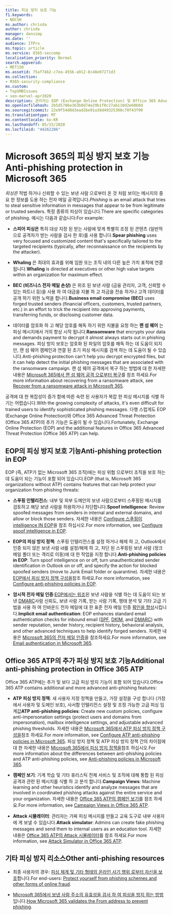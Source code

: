 ```yaml
---
title: 피싱 방지 보호 기능
f1.keywords:
- NOCSH
ms.author: chrisda
author: chrisda
manager: dansimp
ms.date: ''
audience: ITPro
ms.topic: article
ms.service: O365-seccomp
localization_priority: Normal
search.appverid:
- MET150
ms.assetid: 75af74b2-c7ea-4556-a912-8c48e07271d3
ms.collection:
- M365-security-compliance
ms.custom:
- TopSMBIssues
- seo-marvel-apr2020
description: 관리자는 EOP (Exchange Online Protection) 및 Office 365 Advanced Threat Protection (Office 365 ATP)의 피싱 방지 보호 기능에 대해 알아볼 수 있습니다.
ms.openlocfilehash: 2b5d5786e363b0d74e29b1f0c27ab110d2e60b0d
ms.sourcegitcommit: 22e9f54d0d3ead2be91a38d49325308c70f43f90
ms.translationtype: MT
ms.contentlocale: ko-KR
ms.lasthandoff: 05/15/2020
ms.locfileid: "44262286"
---
```

# <a name="anti-phishing-protection-in-microsoft-365"></a><span data-ttu-id="ac257-103">Microsoft 365의 피싱 방지 보호 기능</span><span class="sxs-lookup"><span data-stu-id="ac257-103">Anti-phishing protection in Microsoft 365</span></span>

<span data-ttu-id="ac257-104">*피싱은* 적법 하거나 신뢰할 수 있는 보낸 사람 으로부터 온 것 처럼 보이는 메시지의 중요 한 정보를 도용 하는 전자 메일 공격입니다.</span><span class="sxs-lookup"><span data-stu-id="ac257-104">*Phishing* is an email attack that tries to steal sensitive information in messages that appear to be from legitimate or trusted senders.</span></span> <span data-ttu-id="ac257-105">특정 종류의 피싱이 있습니다.</span><span class="sxs-lookup"><span data-stu-id="ac257-105">There are specific categories of phishing.</span></span> <span data-ttu-id="ac257-106">예시는 다음과 같습니다:</span><span class="sxs-lookup"><span data-stu-id="ac257-106">For example:</span></span>

- <span data-ttu-id="ac257-107">**스피어 피싱은** 특히 대상 지정 된 받는 사람에 맞게 특별히 조정 된 콘텐츠 (일반적으로 공격자가 받는 사람을 검사 한 후)를 사용 합니다.</span><span class="sxs-lookup"><span data-stu-id="ac257-107">**Spear phishing** uses very focused and customized content that's specifically tailored to the targeted recipients (typically, after reconnaissance on the recipients by the attacker).</span></span>

- <span data-ttu-id="ac257-108">**Whaling** 은 최대의 효과를 위해 임원 또는 조직 내의 다른 높은 가치 표적에 연결 됩니다.</span><span class="sxs-lookup"><span data-stu-id="ac257-108">**Whaling** is directed at executives or other high value targets within an organization for maximum effect.</span></span>

- <span data-ttu-id="ac257-109">**BEC (비즈니스 전자 메일 손상)** 은 위조 된 보낸 사람 (금융 관리자, 고객, 신뢰할 수 있는 파트너 등)을 사용 하 여 대금을 지불 하 고 자금을 전송 하거나 고객 데이터를 공개 하기 위한 노력을 합니다.</span><span class="sxs-lookup"><span data-stu-id="ac257-109">**Business email compromise (BEC)** uses forged trusted senders (financial officers, customers, trusted partners, etc.) in an effort to trick the recipient into approving payments, transferring funds, or disclosing customer data.</span></span>

- <span data-ttu-id="ac257-110">데이터를 암호화 하 고 해당 암호를 해독 하기 위한 지불을 요청 하는 **랜 섬 웨어** 는 피싱 메시지에서 거의 항상 시작 됩니다.</span><span class="sxs-lookup"><span data-stu-id="ac257-110">**Ransomware** that encrypts your data and demands payment to decrypt it almost always starts out in phishing messages.</span></span> <span data-ttu-id="ac257-111">피싱 방지 보호는 암호화 된 파일의 암호를 해독 하는 데 도움이 되지만, 랜 섬 웨어 캠페인과 연결 된 초기 피싱 메시지를 검색 하는 데 도움이 될 수 있습니다.</span><span class="sxs-lookup"><span data-stu-id="ac257-111">Anti-phishing protection can't help you decrypt encrypted files, but it can help detect the initial phishing messages that are associated with the ransomware campaign.</span></span> <span data-ttu-id="ac257-112">랜 섬 웨어 공격에서 복구 하는 방법에 대 한 자세한 내용은 [Microsoft 365에서 랜 섬 웨어 공격 으로부터 복구](recover-from-ransomware.md)를 참조 하세요.</span><span class="sxs-lookup"><span data-stu-id="ac257-112">For more information about recovering from a ransomware attack, see [Recover from a ransomware attack in Microsoft 365](recover-from-ransomware.md).</span></span>

<span data-ttu-id="ac257-113">공격에 대 한 복잡성이 증가 함에 따른 숙련 된 사용자가 복잡 한 피싱 메시지를 식별 하기는 어렵습니다.</span><span class="sxs-lookup"><span data-stu-id="ac257-113">With the growing complexity of attacks, it's even difficult for trained users to identify sophisticated phishing messages.</span></span> <span data-ttu-id="ac257-114">다행 스럽게도 EOP (Exchange Online Protection)와 Office 365 Advanced Threat Protection (Office 365 ATP)의 추가 기능은 도움이 될 수 있습니다.</span><span class="sxs-lookup"><span data-stu-id="ac257-114">Fortunately, Exchange Online Protection (EOP) and the additional features in Office 365 Advanced Threat Protection (Office 365 ATP) can help.</span></span>

## <a name="anti-phishing-protection-in-eop"></a><span data-ttu-id="ac257-115">EOP의 피싱 방지 보호 기능</span><span class="sxs-lookup"><span data-stu-id="ac257-115">Anti-phishing protection in EOP</span></span>

<span data-ttu-id="ac257-116">EOP (즉, ATP가 없는 Microsoft 365 조직)에는 피싱 위협 으로부터 조직을 보호 하는 데 도움이 되는 기능이 포함 되어 있습니다.</span><span class="sxs-lookup"><span data-stu-id="ac257-116">EOP (that is, Microsoft 365 organizations without ATP) contains features that can help protect your organization from phishing threats:</span></span>

- <span data-ttu-id="ac257-117">**스푸핑 인텔리전스**: 내부 및 외부 도메인의 보낸 사람으로부터 스푸핑된 메시지를 검토하고 해당 보낸 사람을 허용하거나 차단합니다.</span><span class="sxs-lookup"><span data-stu-id="ac257-117">**Spoof intelligence**: Review spoofed messages from senders in internal and external domains, and allow or block those senders.</span></span> <span data-ttu-id="ac257-118">자세한 내용은 [Configure 스푸핑이 intelligence IN EOP](learn-about-spoof-intelligence.md)을 참조 하십시오.</span><span class="sxs-lookup"><span data-stu-id="ac257-118">For more information, see [Configure spoof intelligence in EOP](learn-about-spoof-intelligence.md).</span></span>

- <span data-ttu-id="ac257-119">**EOP의 피싱 방지 정책**: 스푸핑 인텔리전스를 설정 하거나 해제 하 고, Outlook에서 인증 되지 않은 보낸 사람 id를 설정/해제 하 고, 차단 된 스푸핑된 보낸 사람 (정크 메일 폴더 또는 격리로 이동)에 대 한 작업을 지정 합니다.</span><span class="sxs-lookup"><span data-stu-id="ac257-119">**Anti-phishing policies in EOP**: Turn spoof intelligence on or off, turn unauthenticated sender identification in Outlook on or off, and specify the action for blocked spoofed senders (move to Junk Email folder or quarantine).</span></span> <span data-ttu-id="ac257-120">자세한 내용은 [EOP에서 피싱 방지 정책 구성을](configure-anti-phishing-policies-eop.md)참조 하세요.</span><span class="sxs-lookup"><span data-stu-id="ac257-120">For more information, see [Configure anti-phishing policies in EOP](configure-anti-phishing-policies-eop.md).</span></span>

- <span data-ttu-id="ac257-121">**암시적 전자 메일 인증**:[EOP에서는 위조](set-up-spf-in-office-365-to-help-prevent-spoofing.md)된 보낸 사람을 식별 하는 데 도움이 되는 보낸 [DMARC](use-dmarc-to-validate-email.md)사람 신뢰도, 보낸 사람 기록, 받는 사람 기록, 행태 분석 및 기타 고급 기법을 사용 하 여 인바운드 전자 메일에 대 한 표준 전자 메일 인증 [확인을 향상](use-dkim-to-validate-outbound-email.md)시킵니다.</span><span class="sxs-lookup"><span data-stu-id="ac257-121">**Implicit email authentication**: EOP enhances standard email authentication checks for inbound email ([SPF](set-up-spf-in-office-365-to-help-prevent-spoofing.md), [DKIM](use-dkim-to-validate-outbound-email.md), and [DMARC](use-dmarc-to-validate-email.md)) with sender reputation, sender history, recipient history, behavioral analysis, and other advanced techniques to help identify forged senders.</span></span> <span data-ttu-id="ac257-122">자세한 내용은 [Microsoft 365의 전자 메일 인증](email-validation-and-authentication.md)을 참조하세요.</span><span class="sxs-lookup"><span data-stu-id="ac257-122">For more information, see [Email authentication in Microsoft 365](email-validation-and-authentication.md).</span></span>

## <a name="additional-anti-phishing-protection-in-office-365-atp"></a><span data-ttu-id="ac257-123">Office 365 ATP의 추가 피싱 방지 보호 기능</span><span class="sxs-lookup"><span data-stu-id="ac257-123">Additional anti-phishing protection in Office 365 ATP</span></span>

<span data-ttu-id="ac257-124">Office 365 ATP에는 추가 및 보다 고급 피싱 방지 기능이 포함 되어 있습니다.</span><span class="sxs-lookup"><span data-stu-id="ac257-124">Office 365 ATP contains additional and more advanced anti-phishing features:</span></span>

- <span data-ttu-id="ac257-125">**ATP 피싱 방지 정책**: 새 사용자 지정 정책을 만들고, 가장 설정을 구성 합니다 (가장에서 사용자 및 도메인 보호), 사서함 인텔리전스 설정 및 조정 가능한 고급 피싱 임계값</span><span class="sxs-lookup"><span data-stu-id="ac257-125">**ATP anti-phishing policies**: Create new custom policies, configure anti-impersonation settings (protect users and domains from impersonation), mailbox intelligence settings, and adjustable advanced phishing thresholds.</span></span> <span data-ttu-id="ac257-126">자세한 내용은 [Microsoft 365에서 ATP 피싱 방지 정책 구성을](configure-atp-anti-phishing-policies.md)참조 하세요.</span><span class="sxs-lookup"><span data-stu-id="ac257-126">For more information, see [Configure ATP anti-phishing policies in Microsoft 365](configure-atp-anti-phishing-policies.md).</span></span> <span data-ttu-id="ac257-127">피싱 방지 정책 및 ATP 피싱 방지 정책 간의 차이점에 대 한 자세한 내용은 [Microsoft 365에서 피싱 방지 정책을](set-up-anti-phishing-policies.md)참조 하십시오.</span><span class="sxs-lookup"><span data-stu-id="ac257-127">For more information about the differences between anti-phishing policies and ATP anti-phishing policies, see [Anti-phishing policies in Microsoft 365](set-up-anti-phishing-policies.md).</span></span>

- <span data-ttu-id="ac257-128">**캠페인 보기**: 기계 학습 및 기타 휴리스틱 전체 서비스 및 조직에 대해 통합 된 피싱 공격과 관련 된 메시지를 식별 하 고 분석 합니다.</span><span class="sxs-lookup"><span data-stu-id="ac257-128">**Campaign Views**: Machine learning and other heuristics identify and analyze messages that are involved in coordinated phishing attacks against the entire service and your organization.</span></span> <span data-ttu-id="ac257-129">자세한 내용은 [Office 365 ATP의 캠페인 보기](campaigns.md)를 참조 하세요.</span><span class="sxs-lookup"><span data-stu-id="ac257-129">For more information, see [Campaign Views in Office 365 ATP](campaigns.md).</span></span>

- <span data-ttu-id="ac257-130">**Attack 시뮬레이터**: 관리자는 가짜 피싱 메시지를 만들고 교육 도구로 내부 사용자에 게 보낼 수 있습니다.</span><span class="sxs-lookup"><span data-stu-id="ac257-130">**Attack simulator**: Admins can create fake phishing messages and send them to internal users as an education tool.</span></span> <span data-ttu-id="ac257-131">자세한 내용은 [Office 365 ATP의 Attack 시뮬레이터](attack-simulator.md)를 참조 하세요.</span><span class="sxs-lookup"><span data-stu-id="ac257-131">For more information, see [Attack Simulator in Office 365 ATP](attack-simulator.md).</span></span>

## <a name="other-anti-phishing-resources"></a><span data-ttu-id="ac257-132">기타 피싱 방지 리소스</span><span class="sxs-lookup"><span data-stu-id="ac257-132">Other anti-phishing resources</span></span>

- <span data-ttu-id="ac257-133">최종 사용자의 경우: [피싱 체계 및 기타 형태의 온라인 사기 행위 로부터 자신을 보호](https://support.office.com/article/protect-yourself-from-phishing-schemes-and-other-forms-of-online-fraud-be0de46a-29cd-4c59-aaaf-136cf177d593)합니다.</span><span class="sxs-lookup"><span data-stu-id="ac257-133">For end-users: [Protect yourself from phishing schemes and other forms of online fraud](https://support.office.com/article/protect-yourself-from-phishing-schemes-and-other-forms-of-online-fraud-be0de46a-29cd-4c59-aaaf-136cf177d593).</span></span>

- <span data-ttu-id="ac257-134">[Microsoft 365에서 보낸 사람 주소의 유효성을 검사 하 여 피싱을 방지 하는 방법](how-office-365-validates-the-from-address.md)입니다.</span><span class="sxs-lookup"><span data-stu-id="ac257-134">[How Microsoft 365 validates the From address to prevent phishing](how-office-365-validates-the-from-address.md).</span></span>
